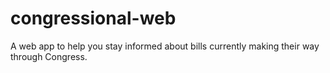# congressional-web
A web app to help you stay informed about bills currently making their way through Congress.
